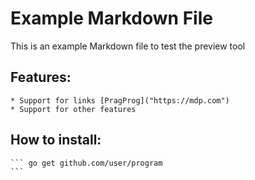 # Example Markdown File

This is an example Markdown file to test the preview tool

## Features:
	* Support for links [PragProg]("https://mdp.com")
	* Support for other features

## How to install:
	```	go get github.com/user/program
	```
